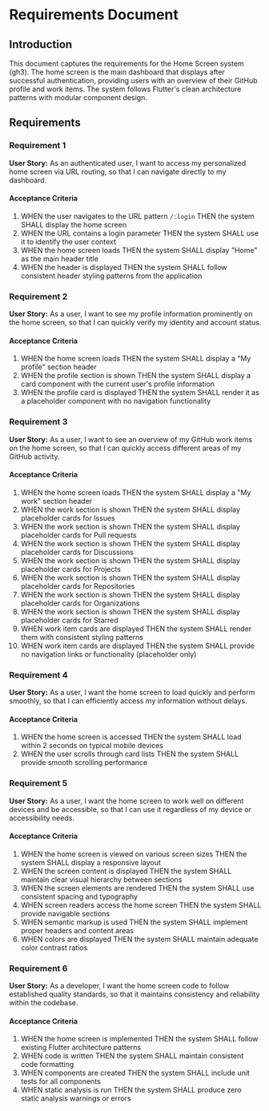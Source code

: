 # Requirements Document

## Introduction

This document captures the requirements for the Home Screen system (gh3). The home screen is the main dashboard that displays after successful authentication, providing users with an overview of their GitHub profile and work items. The system follows Flutter's clean architecture patterns with modular component design.

## Requirements

### Requirement 1

**User Story:** As an authenticated user, I want to access my personalized home screen via URL routing, so that I can navigate directly to my dashboard.

#### Acceptance Criteria

1. WHEN the user navigates to the URL pattern `/:login` THEN the system SHALL display the home screen
2. WHEN the URL contains a login parameter THEN the system SHALL use it to identify the user context
3. WHEN the home screen loads THEN the system SHALL display "Home" as the main header title
4. WHEN the header is displayed THEN the system SHALL follow consistent header styling patterns from the application

### Requirement 2

**User Story:** As a user, I want to see my profile information prominently on the home screen, so that I can quickly verify my identity and account status.

#### Acceptance Criteria

1. WHEN the home screen loads THEN the system SHALL display a "My profile" section header
2. WHEN the profile section is shown THEN the system SHALL display a card component with the current user's profile information
3. WHEN the profile card is displayed THEN the system SHALL render it as a placeholder component with no navigation functionality

### Requirement 3

**User Story:** As a user, I want to see an overview of my GitHub work items on the home screen, so that I can quickly access different areas of my GitHub activity.

#### Acceptance Criteria

1. WHEN the home screen loads THEN the system SHALL display a "My work" section header
2. WHEN the work section is shown THEN the system SHALL display placeholder cards for Issues
3. WHEN the work section is shown THEN the system SHALL display placeholder cards for Pull requests
4. WHEN the work section is shown THEN the system SHALL display placeholder cards for Discussions
5. WHEN the work section is shown THEN the system SHALL display placeholder cards for Projects
6. WHEN the work section is shown THEN the system SHALL display placeholder cards for Repositories
7. WHEN the work section is shown THEN the system SHALL display placeholder cards for Organizations
8. WHEN the work section is shown THEN the system SHALL display placeholder cards for Starred
9. WHEN work item cards are displayed THEN the system SHALL render them with consistent styling patterns
10. WHEN work item cards are displayed THEN the system SHALL provide no navigation links or functionality (placeholder only)

### Requirement 4

**User Story:** As a user, I want the home screen to load quickly and perform smoothly, so that I can efficiently access my information without delays.

#### Acceptance Criteria

1. WHEN the home screen is accessed THEN the system SHALL load within 2 seconds on typical mobile devices
2. WHEN the user scrolls through card lists THEN the system SHALL provide smooth scrolling performance

### Requirement 5

**User Story:** As a user, I want the home screen to work well on different devices and be accessible, so that I can use it regardless of my device or accessibility needs.

#### Acceptance Criteria

1. WHEN the home screen is viewed on various screen sizes THEN the system SHALL display a responsive layout
2. WHEN the screen content is displayed THEN the system SHALL maintain clear visual hierarchy between sections
3. WHEN the screen elements are rendered THEN the system SHALL use consistent spacing and typography
4. WHEN screen readers access the home screen THEN the system SHALL provide navigable sections
5. WHEN semantic markup is used THEN the system SHALL implement proper headers and content areas
6. WHEN colors are displayed THEN the system SHALL maintain adequate color contrast ratios

### Requirement 6

**User Story:** As a developer, I want the home screen code to follow established quality standards, so that it maintains consistency and reliability within the codebase.

#### Acceptance Criteria

1. WHEN the home screen is implemented THEN the system SHALL follow existing Flutter architecture patterns
2. WHEN code is written THEN the system SHALL maintain consistent code formatting
3. WHEN components are created THEN the system SHALL include unit tests for all components
4. WHEN static analysis is run THEN the system SHALL produce zero static analysis warnings or errors